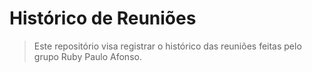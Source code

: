 # Histórico de Reuniões

> Este repositório visa registrar o histórico das reuniões feitas pelo grupo Ruby Paulo Afonso.
